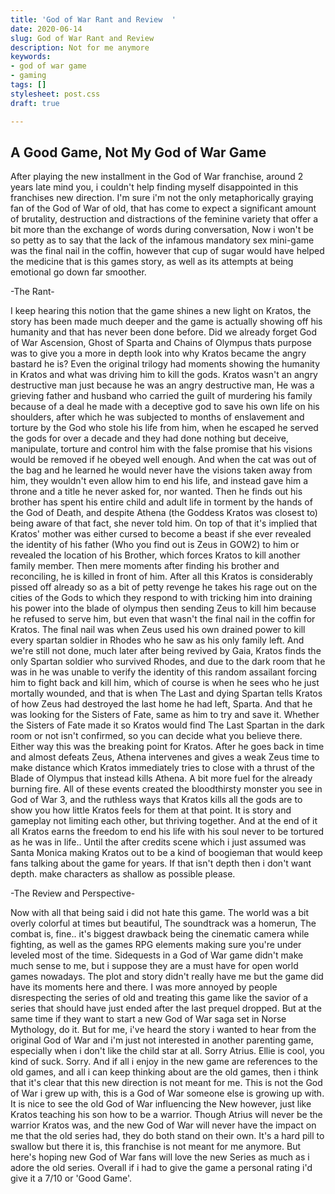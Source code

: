 ```yaml
---
title: 'God of War Rant and Review  '
date: 2020-06-14
slug: God of War Rant and Review
description: Not for me anymore
keywords:
- god of war game
- gaming
tags: []
stylesheet: post.css
draft: true

---
```

## A Good Game, Not My God of War Game

After playing the new installment in the God of War franchise, around 2 years late mind you, i couldn't help finding myself disappointed in this franchises new direction. I'm sure i'm not the only metaphorically graying fan of the God of War of old, that has come to expect a significant amount of brutality, destruction and distractions of the feminine variety that offer a bit more than the exchange of words during conversation, Now i won't be so petty as to say that the lack of the infamous mandatory sex mini-game was the final nail in the coffin, however that cup of sugar would have helped the medicine that is this games story, as well as its attempts at being emotional go down far smoother.

\-The Rant-

I keep hearing this notion that the game shines a new light on Kratos, the story has been made much deeper and the game is actually showing off his humanity and that has never been done before. Did we already forget God of War Ascension, Ghost of Sparta and Chains of Olympus thats purpose was to give you a more in depth look into why Kratos became the angry bastard he is? Even the original trilogy had moments showing the humanity in Kratos and what was driving him to kill the gods. Kratos wasn't an angry destructive man just because he was an angry destructive man, He was a grieving father and husband who carried the guilt of murdering his family because of a deal he made with a deceptive god to save his own life on his shoulders, after which he was subjected to months of enslavement and torture by the God who stole his life from him, when he escaped he served the gods for over a decade and they had done nothing but deceive, manipulate, torture and control him with the false promise that his visions would be removed if he obeyed well enough. And when the cat was out of the bag and he learned he would never have the visions taken away from him, they wouldn't even allow him to end his life, and instead gave him a throne and a title he never asked for, nor wanted. Then he finds out his brother has spent his entire child and adult life in torment by the hands of the God of Death, and despite Athena (the Goddess Kratos was closest to) being aware of that fact, she never told him. On top of that it's implied that Kratos' mother was either cursed to become a beast if she ever revealed the identity of his father (Who you find out is Zeus in GOW2) to him or revealed the location of his Brother, which forces Kratos to kill another family member. Then mere moments after finding his brother and reconciling, he is killed in front of him. After all this Kratos is considerably pissed off already so as a bit of petty revenge he takes his rage out on the cities of the Gods to which they respond to with tricking him into draining his power into the blade of olympus then sending Zeus to kill him because he refused to serve him, but even that wasn't the final nail in the coffin for Kratos. The final nail was when Zeus used his own drained power to kill every spartan soldier in Rhodes who he saw as his only family left. And we're still not done, much later after being revived by Gaia, Kratos finds the only Spartan soldier who survived Rhodes, and due to the dark room that he was in he was unable to verify the identity of this random assailant forcing him to fight back and kill him, which of course is when he sees who he just mortally wounded, and that is when The Last and dying Spartan tells Kratos of how Zeus had destroyed the last home he had left, Sparta. And that he was looking for the Sisters of Fate, same as him to try and save it. Whether the Sisters of Fate made it so Kratos would find The Last Spartan in the dark room or not isn't confirmed, so you can decide what you believe there. Either way this was the breaking point for Kratos. After he goes back in time and almost defeats Zeus, Athena intervenes and gives a weak Zeus time to make distance which Kratos immediately tries to close with a thrust of the Blade of Olympus that instead kills Athena. A bit more fuel for the already burning fire. All of these events created the bloodthirsty monster you see in God of War 3, and the ruthless ways that Kratos kills all the gods are to show you how little Kratos feels for them at that point. It is story and gameplay not limiting each other, but thriving together. And at the end of it all Kratos earns the freedom to end his life with his soul never to be tortured as he was in life.. Until the after credits scene which i just assumed was Santa Monica making Kratos out to be a kind of boogieman that would keep fans talking about the game for years. If that isn't depth then i don't want depth. make characters as shallow as possible please.

\-The Review and Perspective-

Now with all that being said i did not hate this game. The world was a bit overly colorful at times but beautiful, The soundtrack was a homerun, The combat is, fine.. it's biggest drawback being the cinematic camera while fighting, as well as the games RPG elements making sure you're under leveled most of the time. Sidequests in a God of War game didn't make much sense to me, but i suppose they are a must have for open world games nowadays. The plot and story didn't really have me but the game did have its moments here and there. I was more annoyed by people disrespecting the series of old and treating this game like the savior of a series that should have just ended after the last prequel dropped. But at the same time if they want to start a new God of War saga set in Norse Mythology, do it. But for me, i've heard the story i wanted to hear from the original God of War and i'm just not interested in another parenting game, especially when i don't like the child star at all. Sorry Atrius. Ellie is cool, you kind of suck. Sorry. And if all i enjoy in the new game are references to the old games, and all i can keep thinking about are the old games, then i think that it's clear that this new direction is not meant for me. This is not the God of War i grew up with, this is a God of War someone else is growing up with. It is nice to see the old God of War influencing the New however, just like Kratos teaching his son how to be a warrior. Though Atrius will never be the warrior Kratos was, and the new God of War will never have the impact on me that the old series had, they do both stand on their own. It's a hard pill to swallow but there it is, this franchise is not meant for me anymore. But here's hoping new God of War fans will love the new Series as much as i adore the old series. Overall if i had to give the game a personal rating i'd give it a 7/10 or 'Good Game'.